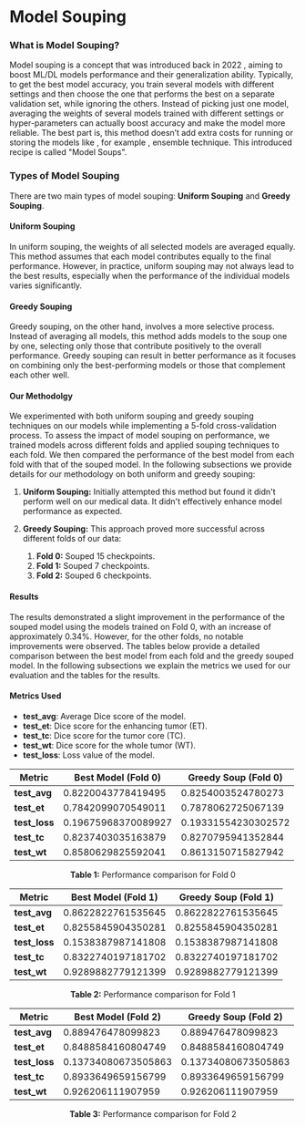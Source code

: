 # Model Souping
### What is Model Souping?

Model souping is a concept that was introduced back in 2022 , aiming to boost ML/DL models performance and their generalization ability. Typically, to get the best model accuracy, you train several models with different settings and then choose the one that performs the best on a separate validation set, while ignoring the others. Instead of picking just one model, averaging the weights of several models trained with different settings or hyper-parameters can actually boost accuracy and make the model more reliable. The best part is, this method doesn’t add extra costs for running or storing the models like , for example , ensemble technique. This introduced recipe is called "Model Soups".

### Types of Model Souping

There are two main types of model souping: **Uniform Souping** and **Greedy Souping**.

#### Uniform Souping

In uniform souping, the weights of all selected models are averaged equally. This method assumes that each model contributes equally to the final performance. However, in practice, uniform souping may not always lead to the best results, especially when the performance of the individual models varies significantly.

#### Greedy Souping

Greedy souping, on the other hand, involves a more selective process. Instead of averaging all models, this method adds models to the soup one by one, selecting only those that contribute positively to the overall performance. Greedy souping can result in better performance as it focuses on combining only the best-performing models or those that complement each other well.

#### Our Methodolgy
We experimented with both uniform souping and greedy souping techniques on our models while implementing a 5-fold cross-validation process. To assess the impact of model souping on performance, we trained models across different folds and applied souping techniques to each fold. We then compared the performance of the best model from each fold with that of the souped model. In the following subsections we provide details for our methodology on both uniform and greedy souping:

1. **Uniform Souping:** Initially attempted this method but found it didn't perform well on our medical data. It didn't effectively enhance model performance as expected.

2. **Greedy Souping:** This approach proved more successful across different folds of our data:
    1. **Fold 0:** Souped 15 checkpoints.
    2. **Fold 1:** Souped 7 checkpoints.
    3. **Fold 2:** Souped 6 checkpoints.
  
#### Results
The results demonstrated a slight improvement in the performance of the souped model using the models trained on Fold 0, with an increase of approximately 0.34%. However, for the other folds, no notable improvements were observed. The tables below provide a detailed comparison between the best model from each fold and the greedy souped model. In the following subsections we explain the metrics we used for our evaluation and the tables for the results.

#### Metrics Used

- **test_avg**: Average Dice score of the model.
- **test_et**: Dice score for the enhancing tumor (ET).
- **test_tc**: Dice score for the tumor core (TC).
- **test_wt**: Dice score for the whole tumor (WT).
- **test_loss**: Loss value of the model.

<center>

| **Metric**   | **Best Model (Fold 0)** | **Greedy Soup (Fold 0)** |
|--------------|-------------------------|--------------------------|
| **test_avg** | 0.8220043778419495       | 0.8254003524780273        |
| **test_et**  | 0.7842099070549011       | 0.7878062725067139        |
| **test_loss**| 0.19675968370089927      | 0.19331554230302572       |
| **test_tc**  | 0.8237403035163879       | 0.8270795941352844        |
| **test_wt**  | 0.8580629825592041       | 0.8613150715827942        |

**Table 1:** Performance comparison for Fold 0

</center>

<center>

| **Metric**   | **Best Model (Fold 1)** | **Greedy Soup (Fold 1)** |
|--------------|-------------------------|--------------------------|
| **test_avg** | 0.8622822761535645       | 0.8622822761535645        |
| **test_et**  | 0.8255845904350281       | 0.8255845904350281        |
| **test_loss**| 0.1538387987141808       | 0.1538387987141808        |
| **test_tc**  | 0.8322740197181702       | 0.8322740197181702        |
| **test_wt**  | 0.9289882779121399       | 0.9289882779121399        |

**Table 2:** Performance comparison for Fold 1

</center>

<center>

| **Metric**   | **Best Model (Fold 2)** | **Greedy Soup (Fold 2)** |
|--------------|-------------------------|--------------------------|
| **test_avg** | 0.889476478099823        | 0.889476478099823         |
| **test_et**  | 0.8488584160804749       | 0.8488584160804749        |
| **test_loss**| 0.13734080673505863      | 0.13734080673505863       |
| **test_tc**  | 0.8933649659156799       | 0.8933649659156799        |
| **test_wt**  | 0.926206111907959        | 0.926206111907959         |

**Table 3:** Performance comparison for Fold 2

</center>

